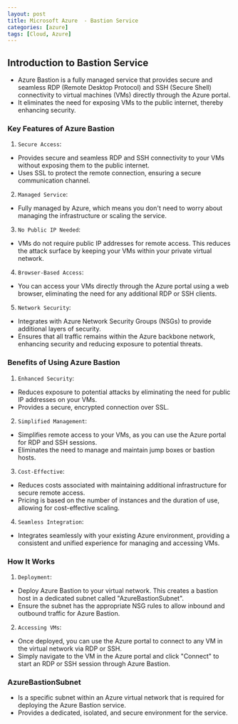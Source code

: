 ```yaml
---
layout: post
title: Microsoft Azure  - Bastion Service
categories: [azure]
tags: [Cloud, Azure]
---
```


## Introduction to Bastion Service
- Azure Bastion is a fully managed service that provides secure and seamless RDP (Remote Desktop Protocol) and SSH (Secure Shell) connectivity to virtual machines (VMs) directly through the Azure portal. 
- It eliminates the need for exposing VMs to the public internet, thereby enhancing security. 

### Key Features of Azure Bastion
1. `Secure Access`:
- Provides secure and seamless RDP and SSH connectivity to your VMs without exposing them to the public internet.
- Uses SSL to protect the remote connection, ensuring a secure communication channel.

2. `Managed Service`:
- Fully managed by Azure, which means you don't need to worry about managing the infrastructure or scaling the service.

3. `No Public IP Needed`:
- VMs do not require public IP addresses for remote access. This reduces the attack surface by keeping your VMs within your private virtual network.

4. `Browser-Based Access`:
- You can access your VMs directly through the Azure portal using a web browser, eliminating the need for any additional RDP or SSH clients.

5. `Network Security`:
- Integrates with Azure Network Security Groups (NSGs) to provide additional layers of security.
- Ensures that all traffic remains within the Azure backbone network, enhancing security and reducing exposure to potential threats.

### Benefits of Using Azure Bastion
1. `Enhanced Security`:
- Reduces exposure to potential attacks by eliminating the need for public IP addresses on your VMs.
- Provides a secure, encrypted connection over SSL.
2. `Simplified Management`:
- Simplifies remote access to your VMs, as you can use the Azure portal for RDP and SSH sessions.
- Eliminates the need to manage and maintain jump boxes or bastion hosts.

3. `Cost-Effective`:
- Reduces costs associated with maintaining additional infrastructure for secure remote access.
- Pricing is based on the number of instances and the duration of use, allowing for cost-effective scaling.

4. `Seamless Integration`:
- Integrates seamlessly with your existing Azure environment, providing a consistent and unified experience for managing and accessing VMs.

### How It Works
1. `Deployment`:
- Deploy Azure Bastion to your virtual network. This creates a bastion host in a dedicated subnet called "AzureBastionSubnet".
- Ensure the subnet has the appropriate NSG rules to allow inbound and outbound traffic for Azure Bastion.

2. `Accessing VMs`:
- Once deployed, you can use the Azure portal to connect to any VM in the virtual network via RDP or SSH.
- Simply navigate to the VM in the Azure portal and click "Connect" to start an RDP or SSH session through Azure Bastion.

### AzureBastionSubnet 
- Is a specific subnet within an Azure virtual network that is required for deploying the Azure Bastion service.
- Provides a dedicated, isolated, and secure environment for the service.